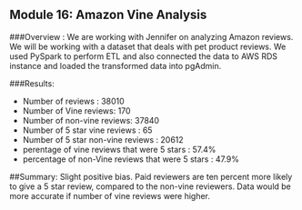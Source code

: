 ## Module 16: Amazon Vine Analysis

###Overview : 
We are working with Jennifer on analyzing Amazon reviews. We will be working with a dataset that deals with pet product reviews. We used PySpark to perform ETL and also connected the data to AWS RDS instance and loaded the transformed data into pgAdmin.

###Results: 
* Number of reviews : 38010
* Number of Vine reviews: 170
* Number of non-vine reviews: 37840
* Number of 5 star vine reviews : 65
* Number of 5 star non-vine reviews : 20612
* perentage of vine reviews that were 5 stars : 57.4%
* percentage of non-Vine reviews that were 5 stars : 47.9%

##Summary:
Slight positive bias. Paid reviewers are ten percent more likely to give a 5 star review, compared to the non-vine reviewers. Data would be more accurate if number of vine reviews were higher. 